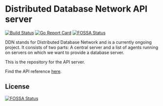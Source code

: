 # Distributed Database Network API server

[![Build Status](https://travis-ci.org/djavorszky/ddn-api.svg?branch=master)](https://travis-ci.org/djavorszky/ddn-api) [![Go Report Card](https://goreportcard.com/badge/github.com/djavorszky/ddn-api)](https://goreportcard.com/report/github.com/djavorszky/ddn-api)
[![FOSSA Status](https://app.fossa.io/api/projects/git%2Bgithub.com%2Fdjavorszky%2Fddn-api.svg?type=shield)](https://app.fossa.io/projects/git%2Bgithub.com%2Fdjavorszky%2Fddn-api?ref=badge_shield)

DDN stands for Distributed Database Network and is a currently ongoing project. It consists of two parts: A central server and a list of agents running on servers on which we want to provide a database server.

This is the repository for the API server.

Find the API reference [here](https://github.com/djavorszky/ddn/blob/master/server/apiv2.md).


## License
[![FOSSA Status](https://app.fossa.io/api/projects/git%2Bgithub.com%2Fdjavorszky%2Fddn-api.svg?type=large)](https://app.fossa.io/projects/git%2Bgithub.com%2Fdjavorszky%2Fddn-api?ref=badge_large)